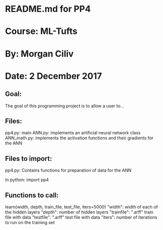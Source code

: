 # README.md for PP4
# Course: ML-Tufts
# By: Morgan Ciliv
# Date: 2 December 2017

## Goal:
The goal of this programming project is to allow a user to...

## Files:
pp4.py: main
ANN.py: implements an artificial neural network class
ANN_math.py: implements the activation functions and their gradients for the ANN

## Files to import:
pp4.py: Contains functions for preparation of data for the ANN

In python:
import pp4

## Functions to call:
learn(width, depth, train_file, test_file, iters=5000)
        "width": width of each of the hidden layers
        "depth": number of hidden layers
        "trainfile": ".arff" train file with data
        "testfile": ".arff" test file with data
        "iters": number of iterations to run on the training set
            
